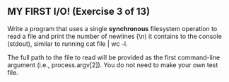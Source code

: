 ## MY FIRST I/O! (Exercise 3 of 13)  
   
Write a program that uses a single __synchronous__ filesystem operation to read a file and print the number of newlines (\n) it contains to the console (stdout), similar to running cat file | wc -l.  

The full path to the file to read will be provided as the first  command-line argument (i.e., process.argv[2]). You do not need to make your own test file.  
